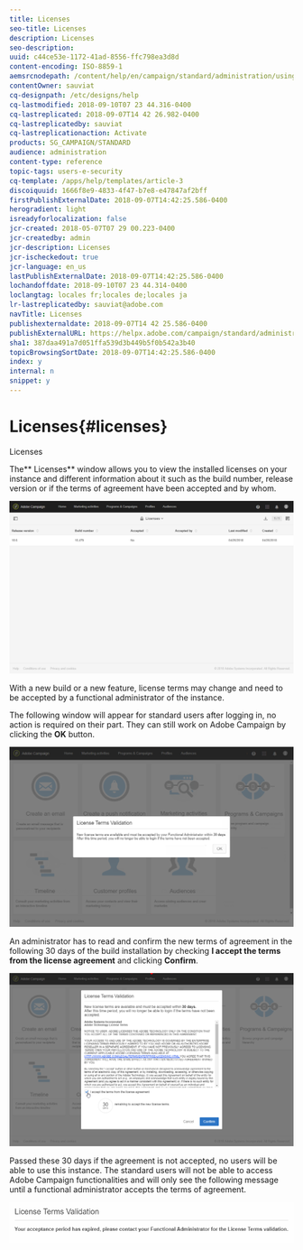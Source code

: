 ```yaml
---
title: Licenses
seo-title: Licenses
description: Licenses
seo-description: 
uuid: c44ce53e-1172-41ad-8556-ffc798ea3d8d
content-encoding: ISO-8859-1
aemsrcnodepath: /content/help/en/campaign/standard/administration/using/licenses
contentOwner: sauviat
cq-designpath: /etc/designs/help
cq-lastmodified: 2018-09-10T07 23 44.316-0400
cq-lastreplicated: 2018-09-07T14 42 26.982-0400
cq-lastreplicatedby: sauviat
cq-lastreplicationaction: Activate
products: SG_CAMPAIGN/STANDARD
audience: administration
content-type: reference
topic-tags: users-e-security
cq-template: /apps/help/templates/article-3
discoiquuid: 1666f8e9-4833-4f47-b7e8-e47847af2bff
firstPublishExternalDate: 2018-09-07T14:42:25.586-0400
herogradient: light
isreadyforlocalization: false
jcr-created: 2018-05-07T07 29 00.223-0400
jcr-createdby: admin
jcr-description: Licenses
jcr-ischeckedout: true
jcr-language: en_us
lastPublishExternalDate: 2018-09-07T14:42:25.586-0400
lochandoffdate: 2018-09-10T07 23 44.314-0400
loclangtag: locales fr;locales de;locales ja
lr-lastreplicatedby: sauviat@adobe.com
navTitle: Licenses
publishexternaldate: 2018-09-07T14 42 25.586-0400
publishExternalURL: https://helpx.adobe.com/campaign/standard/administration/using/licenses.html
sha1: 387daa491a7d051ffa539d3b449b5f0b542a3b40
topicBrowsingSortDate: 2018-09-07T14:42:25.586-0400
index: y
internal: n
snippet: y
---
```


# Licenses{#licenses}

Licenses

The** Licenses** window allows you to view the installed licenses on your instance and different information about it such as the build number, release version or if the terms of agreement have been accepted and by whom.

![](assets/license_1.png)

With a new build or a new feature, license terms may change and need to be accepted by a functional administrator of the instance.

The following window will appear for standard users after logging in, no action is required on their part. They can still work on Adobe Campaign by clicking the **OK** button.

![](assets/license_2.png)

An administrator has to read and confirm the new terms of agreement in the following 30 days of the build installation by checking **I accept the terms from the license agreement** and clicking **Confirm**.

![](assets/license_3.png)

Passed these 30 days if the agreement is not accepted, no users will be able to use this instance. The standard users will not be able to access Adobe Campaign functionalities and will only see the following message until a functional administrator accepts the terms of agreement.

![](assets/license_4.png)

